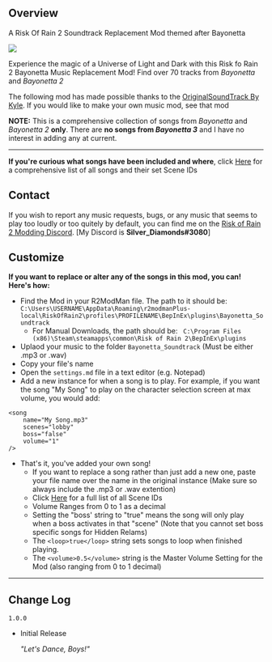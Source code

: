 ## Overview
A Risk Of Rain 2 Soundtrack Replacement Mod themed after Bayonetta

![](https://i.imgur.com/jwYN1mS.png)

Experience the magic of a Universe of Light and Dark with this Risk fo Rain 2 Bayonetta Music Replacement Mod! Find over 70 tracks from *Bayonetta* and *Bayonetta 2*

The following mod has made possible thanks to the [OriginalSoundTrack By Kyle](https://thunderstore.io/package/Kyle/OriginalSoundTrack/). If you would like to make your own music mod, see that mod

**NOTE:** This is a comprehensive collection of songs from *Bayonetta* and *Bayonetta 2* **only**. There are **no songs from *Bayonetta 3*** and I have no interest in adding any at current.

---

**If you're curious what songs have been included and where**, click [Here](https://docs.google.com/spreadsheets/d/1KRSQxnq1TqzPpFNwExTA0xBNTxOudpyIDwLs8gW07WY/edit?usp=sharing) for a comprehensive list of all songs and their set Scene IDs

## Contact
If you wish to report any music requests, bugs, or any music that seems to play too loudly or too quitely by default, you can find me on the [Risk of Rain 2 Modding Discord](https://discord.gg/NgZh8RCQ). [My Discord is **Silver_Diamonds#3080**]

## Customize

**If you want to replace or alter any of the songs in this mod, you can! Here's how:**
* Find the Mod in your R2ModMan file. The path to it should be: ` C:\Users\USERNAME\AppData\Roaming\r2modmanPlus-local\RiskOfRain2\profiles\PROFILENAME\BepInEx\plugins\Bayonetta_Soundtrack `
   * For Manual Downloads, the path should be: `  C:\Program Files (x86)\Steam\steamapps\common\Risk of Rain 2\BepInEx\plugins `
* Uplaod your music to the folder ` Bayonetta_Soundtrack ` (Must be either .mp3 or .wav)
* Copy your file's name
* Open the ` settings.md ` file in a text editor (e.g. Notepad)
* Add a new instance for when a song is to play. For example, if you want the song "My Song" to play on the character selection screen at max volume, you would add:
``` 
<song
    name="My Song.mp3"
    scenes="lobby"
    boss="false"
    volume="1"
/> 
```
* That's it, you've added your own song!
  * If you want to replace a song rather than just add a new one, paste your file name over the name in the original instance (Make sure so always include the .mp3 or .wav extention)
  * Click [Here](https://risk-of-thunder.github.io/R2Wiki/Mod-Creation/Developer-Reference/Scene-Names/) for a full list of all Scene IDs
  * Volume Ranges from 0 to 1 as a decimal
  * Setting the "boss' string to "true" means the song will only play when a boss activates in that "scene" (Note that you cannot set boss specific songs for Hidden Relams)
  * The ` <loop>true</loop> ` string sets songs to loop when finished playing.
  * The ` <volume>0.5</volume> ` string is the Master Volume Setting for the Mod (also ranging from 0 to 1 decimal)
  
---

## Change Log
` 1.0.0 `
- Initial Release
   
   *"Let's Dance, Boys!"*
